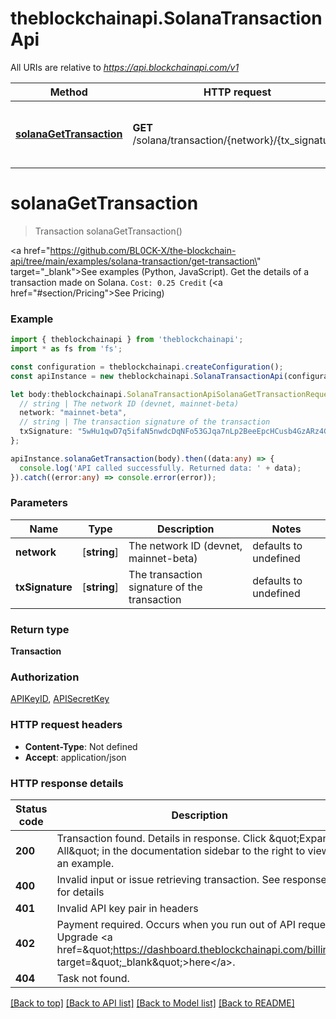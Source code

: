 # theblockchainapi.SolanaTransactionApi

All URIs are relative to *https://api.blockchainapi.com/v1*

Method | HTTP request | Description
------------- | ------------- | -------------
[**solanaGetTransaction**](SolanaTransactionApi.md#solanaGetTransaction) | **GET** /solana/transaction/{network}/{tx_signature} | Get the details of a transaction made on Solana


# **solanaGetTransaction**
> Transaction solanaGetTransaction()

<a href=\"https://github.com/BL0CK-X/the-blockchain-api/tree/main/examples/solana-transaction/get-transaction\" target=\"_blank\">See examples (Python, JavaScript)</a>.      Get the details of a transaction made on Solana.  `Cost: 0.25 Credit` (<a href=\"#section/Pricing\">See Pricing</a>)

### Example


```typescript
import { theblockchainapi } from 'theblockchainapi';
import * as fs from 'fs';

const configuration = theblockchainapi.createConfiguration();
const apiInstance = new theblockchainapi.SolanaTransactionApi(configuration);

let body:theblockchainapi.SolanaTransactionApiSolanaGetTransactionRequest = {
  // string | The network ID (devnet, mainnet-beta)
  network: "mainnet-beta",
  // string | The transaction signature of the transaction
  txSignature: "5wHu1qwD7q5ifaN5nwdcDqNFo53GJqa7nLp2BeeEpcHCusb4GzARz4GjgzsEHMkBMgCJMGa6GSQ1VG96Exv8kt2W",
};

apiInstance.solanaGetTransaction(body).then((data:any) => {
  console.log('API called successfully. Returned data: ' + data);
}).catch((error:any) => console.error(error));
```


### Parameters

Name | Type | Description  | Notes
------------- | ------------- | ------------- | -------------
 **network** | [**string**] | The network ID (devnet, mainnet-beta) | defaults to undefined
 **txSignature** | [**string**] | The transaction signature of the transaction | defaults to undefined


### Return type

**Transaction**

### Authorization

[APIKeyID](README.md#APIKeyID), [APISecretKey](README.md#APISecretKey)

### HTTP request headers

 - **Content-Type**: Not defined
 - **Accept**: application/json


### HTTP response details
| Status code | Description | Response headers |
|-------------|-------------|------------------|
**200** | Transaction found. Details in response. Click \&quot;Expand All\&quot; in the documentation sidebar to the right to view an example. |  -  |
**400** | Invalid input or issue retrieving transaction. See response for details |  -  |
**401** | Invalid API key pair in headers |  -  |
**402** | Payment required. Occurs when you run out of API requests. Upgrade &lt;a href&#x3D;\&quot;https://dashboard.theblockchainapi.com/billing\&quot; target&#x3D;\&quot;_blank\&quot;&gt;here&lt;/a&gt;. |  -  |
**404** | Task not found. |  -  |

[[Back to top]](#) [[Back to API list]](README.md#documentation-for-api-endpoints) [[Back to Model list]](README.md#documentation-for-models) [[Back to README]](README.md)


